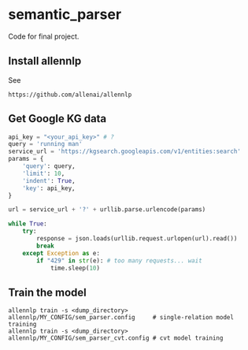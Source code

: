 # semantic_parser

Code for final project. 

## Install allennlp
See
```
https://github.com/allenai/allennlp
```

## Get Google KG data
```python
api_key = "<your_api_key>" # ?
query = 'running man'
service_url = 'https://kgsearch.googleapis.com/v1/entities:search'
params = {
    'query': query,
    'limit': 10,
    'indent': True,
    'key': api_key,
}

url = service_url + '?' + urllib.parse.urlencode(params)

while True:
    try:
        response = json.loads(urllib.request.urlopen(url).read())
        break
    except Exception as e:
        if "429" in str(e): # too many requests... wait
            time.sleep(10)
```

## Train the model
```
allennlp train -s <dump_directory> allennlp/MY_CONFIG/sem_parser.config     # single-relation model training
allennlp train -s <dump_directory> allennlp/MY_CONFIG/sem_parser_cvt.config # cvt model training
```
